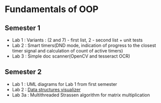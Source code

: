 # Fundamentals of OOP

## Semester 1
- Lab 1 : Variants : (2 and 7) - first list, 2 - second list + unit tests
- Lab 2 : Smart timers(DND mode, indication of progress to the closest timer signal and calculation of count of active timers)
- Lab 3 : Simple doc scanner(OpenCV and tesseract OCR)
## Semester 2
- Lab 1 : UML diagrams for Lab 1 from first semester
- Lab 2 : [Data structures visualizer](https://github.com/ram333n/ooop_lab_2)
- Lab 3a : Multithreaded Strassen algorithm for matrix multiplication

